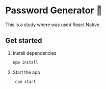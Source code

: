 # Password Generator 👋

This is a study where was used React Native.

## Get started

1. Install dependencies

   ```bash
   npm install
   ```

2. Start the app

   ```bash
    npm start
   ```